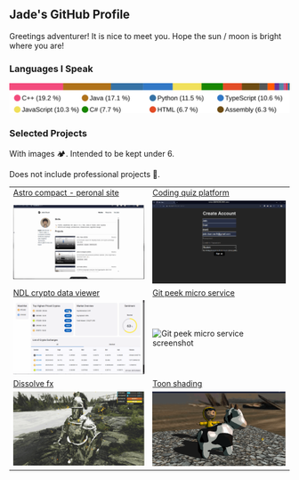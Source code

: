 ## Jade's GitHub Profile

Greetings adventurer! It is nice to meet you. Hope the sun / moon is bright where you are!

### Languages I Speak

<img alt="Language Stats image" src="./assets/github-language-stats.svg" width="560">

### Selected Projects

With images 🏕️. Intended to be kept under 6.

Does not include professional projects 🫡.

|                                   |                                   |
| --------------------------------- | --------------------------------- |
| [Astro compact - peronal site](https://github.com/eerieA/astro-comp) | [Coding quiz platform](https://github.com/eerieA/coding-tutor-log-only) |
| <img alt="Astro compact personal website demo" src="https://github.com/eerieA/astro-comp/blob/b8648715f456889886997cb8454e12e189d9f8e1/public/preview02.gif" width="280"> | <img alt="Coding quiz platform demo" src="https://github.com/eerieA/coding-tutor-log-only/blob/205844ab017dff52128e49fc0115984d70ffb2e6/resources/Retro%202%20screenshot.gif" width="280"> |
| [NDL crypto data viewer](https://github.com/eerieA/ndl-view)  | [Git peek micro service](https://github.com/eerieA/gitpeek-lang) |
| <img alt="NDL view app screenshot" src="https://github.com/eerieA/ndl-view/blob/5fdec41002920f58fdaadefa938976ecfac98680/shared/preview.gif" width="280"> | <img alt="Git peek micro service screenshot" src="https://live.staticflickr.com/65535/54493292261_b6f4b2dcbd_c.jpg" width="280"> |
| [Dissolve fx](https://github.com/eerieA/threejs-pg?tab=readme-ov-file#dissolve-fx)  | [Toon shading](https://github.com/eerieA/threejs-pg?tab=readme-ov-file#toon-shading) |
| <img alt="Dissolve effect demo" src="https://github.com/eerieA/threejs-pg/blob/57667b500b39a66ace5ccefb10eef11c4fb53c67/assets/disolve.gif" width="280"> | <img alt="Stock portfolio chart demo" src="https://github.com/eerieA/threejs-pg/blob/b04880e45284ea8fbc4203044f0fbb4b63f64692/assets/toon-shading.gif" width="280"> |
